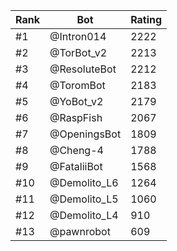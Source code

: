 Rank|Bot|Rating
---|---|---
#1|@Intron014|2222
#2|@TorBot_v2|2213
#3|@ResoluteBot|2212
#4|@ToromBot|2183
#5|@YoBot_v2|2179
#6|@RaspFish|2067
#7|@OpeningsBot|1809
#8|@Cheng-4|1788
#9|@FataliiBot|1568
#10|@Demolito_L6|1264
#11|@Demolito_L5|1060
#12|@Demolito_L4|910
#13|@pawnrobot|609
